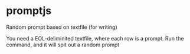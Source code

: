 promptjs
========

Random prompt based on textfile (for writing)

You need a EOL-deliminited textfile, where each row is a prompt. Run the command, and it will spit out a random prompt
